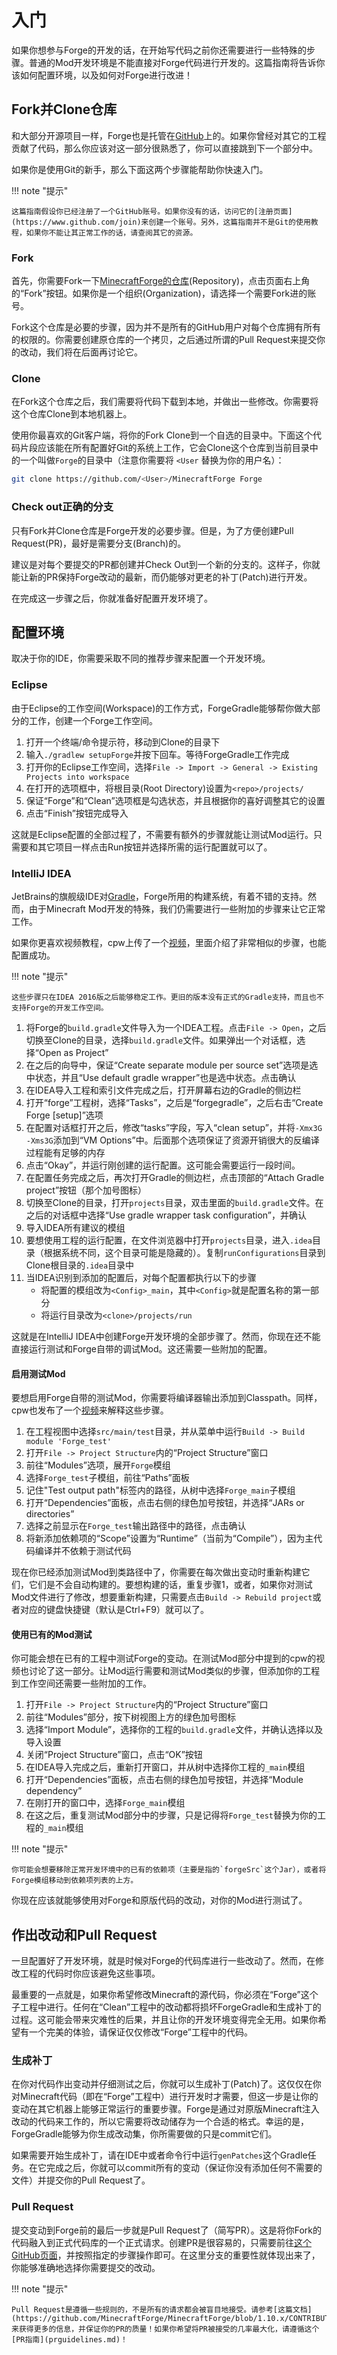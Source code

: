 入门
====

如果你想参与Forge的开发的话，在开始写代码之前你还需要进行一些特殊的步骤。普通的Mod开发环境是不能直接对Forge代码进行开发的。这篇指南将告诉你该如何配置环境，以及如何对Forge进行改进！

Fork并Clone仓库
---------------

和大部分开源项目一样，Forge也是托管在[GitHub](https://www.github.com)上的。如果你曾经对其它的工程贡献了代码，那么你应该对这一部分很熟悉了，你可以直接跳到下一个部分中。

如果你是使用Git的新手，那么下面这两个步骤能帮助你快速入门。

!!! note "提示"

	这篇指南假设你已经注册了一个GitHub账号。如果你没有的话，访问它的[注册页面](https://www.github.com/join)来创建一个账号。另外，这篇指南并不是Git的使用教程，如果你不能让其正常工作的话，请查阅其它的资源。

### Fork

首先，你需要Fork一下[MinecraftForge的仓库](https://www.github.com/MinecraftForge/MinecraftForge)(Repository)，点击页面右上角的“Fork”按钮。如果你是一个组织(Organization)，请选择一个需要Fork进的账号。

Fork这个仓库是必要的步骤，因为并不是所有的GitHub用户对每个仓库拥有所有的权限的。你需要创建原仓库的一个拷贝，之后通过所谓的Pull Request来提交你的改动，我们将在后面再讨论它。

### Clone

在Fork这个仓库之后，我们需要将代码下载到本地，并做出一些修改。你需要将这个仓库Clone到本地机器上。

使用你最喜欢的Git客户端，将你的Fork Clone到一个自选的目录中。下面这个代码片段应该能在所有配置好Git的系统上工作，它会Clone这个仓库到当前目录中的一个叫做`Forge`的目录中（注意你需要将 `<User` 替换为你的用户名）：

```bash
git clone https://github.com/<User>/MinecraftForge Forge
```

### Check out正确的分支

只有Fork并Clone仓库是Forge开发的必要步骤。但是，为了方便创建Pull Request(PR)，最好是需要分支(Branch)的。

建议是对每个要提交的PR都创建并Check Out到一个新的分支的。这样子，你就能让新的PR保持Forge改动的最新，而仍能够对更老的补丁(Patch)进行开发。

在完成这一步骤之后，你就准备好配置开发环境了。

配置环境
-------

取决于你的IDE，你需要采取不同的推荐步骤来配置一个开发环境。

### Eclipse

由于Eclipse的工作空间(Workspace)的工作方式，ForgeGradle能够帮你做大部分的工作，创建一个Forge工作空间。

1. 打开一个终端/命令提示符，移动到Clone的目录下
2. 输入`./gradlew setupForge`并按下回车。等待ForgeGradle工作完成
3. 打开你的Eclipse工作空间，选择`File -> Import -> General -> Existing Projects into workspace`
4. 在打开的选项框中，将根目录(Root Directory)设置为`<repo>/projects/`
5. 保证“Forge”和“Clean”选项框是勾选状态，并且根据你的喜好调整其它的设置
6. 点击“Finish”按钮完成导入

这就是Eclipse配置的全部过程了，不需要有额外的步骤就能让测试Mod运行。只需要和其它项目一样点击Run按钮并选择所需的运行配置就可以了。

### IntelliJ IDEA


JetBrains的旗舰级IDE对[Gradle](https://www.gradle.org)，Forge所用的构建系统，有着不错的支持。然而，由于Minecraft Mod开发的特殊，我们仍需要进行一些附加的步骤来让它正常工作。

如果你更喜欢视频教程，cpw上传了一个[视频](https://www.youtube.com/watch?v=yanCpy8p2ZE)，里面介绍了非常相似的步骤，也能配置成功。

!!! note "提示"

	这些步骤只在IDEA 2016版之后能够稳定工作。更旧的版本没有正式的Gradle支持，而且也不支持Forge的开发工作空间。

1. 将Forge的`build.gradle`文件导入为一个IDEA工程。点击`File -> Open`，之后切换至Clone的目录，选择`build.gradle`文件。如果弹出一个对话框，选择“Open as Project”
2. 在之后的向导中，保证“Create separate module per source set”选项是选中状态，并且“Use default gradle wrapper”也是选中状态。点击确认
3. 在IDEA导入工程和索引文件完成之后，打开屏幕右边的Gradle的侧边栏
4. 打开“forge”工程树，选择“Tasks”，之后是“forgegradle”，之后右击“Create Forge [setup]”选项
5. 在配置对话框打开之后，修改“tasks”字段，写入“clean setup”，并将`-Xmx3G -Xms3G`添加到“VM Options”中。后面那个选项保证了资源开销很大的反编译过程能有足够的内存
6. 点击“Okay”，并运行刚创建的运行配置。这可能会需要运行一段时间。
7. 在配置任务完成之后，再次打开Gradle的侧边栏，点击顶部的“Attach Gradle project”按钮（那个加号图标）
8. 切换至Clone的目录，打开`projects`目录，双击里面的`build.gradle`文件。在之后的对话框中选择“Use gradle wrapper task configuration”，并确认
9. 导入IDEA所有建议的模组
10. 要想使用工程的运行配置，在文件浏览器中打开`projects`目录，进入`.idea`目录（根据系统不同，这个目录可能是隐藏的）。复制`runConfigurations`目录到Clone根目录的`.idea`目录中
11. 当IDEA识别到添加的配置后，对每个配置都执行以下的步骤
	- 将配置的模组改为`<Config>_main`，其中`<Config>`就是配置名称的第一部分
	- 将运行目录改为`<clone>/projects/run`

这就是在IntelliJ IDEA中创建Forge开发环境的全部步骤了。然而，你现在还不能直接运行测试和Forge自带的调试Mod。这还需要一些附加的配置。

#### 启用测试Mod

要想启用Forge自带的测试Mod，你需要将编译器输出添加到Classpath。同样，cpw也发布了一个[视频](https://www.youtube.com/watch?v=pLWQk6ed56Q)来解释这些步骤。

1. 在工程视图中选择`src/main/test`目录，并从菜单中运行`Build -> Build module 'Forge_test'`
2. 打开`File -> Project Structure`内的“Project Structure”窗口
3. 前往“Modules”选项，展开`Forge`模组
4. 选择`Forge_test`子模组，前往“Paths”面板
5. 记住"Test output path"标签内的路径，从树中选择`Forge_main`子模组
6. 打开“Dependencies”面板，点击右侧的绿色加号按钮，并选择“JARs or directories”
7. 选择之前显示在`Forge_test`输出路径中的路径，点击确认
8. 将新添加依赖项的“Scope”设置为“Runtime”（当前为“Compile”），因为主代码编译并不依赖于测试代码

现在你已经添加测试Mod到类路径中了，你需要在每次做出变动时重新构建它们，它们是不会自动构建的。要想构建的话，重复步骤1，或者，如果你对测试Mod文件进行了修改，想要重新构建，只需要点击`Build -> Rebuild project`或者对应的键盘快捷键（默认是Ctrl+F9）就可以了。

#### 使用已有的Mod测试

你可能会想在已有的工程中测试Forge的变动。在测试Mod部分中提到的cpw的视频也讨论了这一部分。让Mod运行需要和测试Mod类似的步骤，但添加你的工程到工作空间还需要一些附加的工作。

1. 打开`File -> Project Structure`内的“Project Structure”窗口
2. 前往“Modules”部分，按下树视图上方的绿色加号图标
3. 选择“Import Module”，选择你的工程的`build.gradle`文件，并确认选择以及导入设置
4. 关闭“Project Structure”窗口，点击“OK”按钮
5. 在IDEA导入完成之后，重新打开窗口，并从树中选择你工程的`_main`模组
6. 打开“Dependencies”面板，点击右侧的绿色加号按钮，并选择“Module dependency”
7. 在刚打开的窗口中，选择`Forge_main`模组
8. 在这之后，重复测试Mod部分中的步骤，只是记得将`Forge_test`替换为你的工程的`_main`模组

!!! note "提示"

	你可能会想要移除正常开发环境中的已有的依赖项（主要是指的`forgeSrc`这个Jar），或者将Forge模组移动到依赖项列表的上方。

你现在应该就能够使用对Forge和原版代码的改动，对你的Mod进行测试了。

作出改动和Pull Request
---------------------

一旦配置好了开发环境，就是时候对Forge的代码库进行一些改动了。然而，在修改工程的代码时你应该避免这些事项。

最重要的一点就是，如果你希望修改Minecraft的源代码，你必须在“Forge”这个子工程中进行。任何在“Clean”工程中的改动都将损坏ForgeGradle和生成补丁的过程。这可能会带来灾难性的后果，并且让你的开发环境变得完全无用。如果你希望有一个完美的体验，请保证仅仅修改“Forge”工程中的代码。

### 生成补丁

在你对代码作出变动并仔细测试之后，你就可以生成补丁(Patch)了。这仅仅在你对Minecraft代码（即在“Forge”工程中）进行开发时才需要，但这一步是让你的变动在其它机器上能够正常运行的重要步骤。Forge是通过对原版Minecraft注入改动的代码来工作的，所以它需要将改动储存为一个合适的格式。幸运的是，ForgeGradle能够为你生成改动集，你所需要做的只是commit它们。

如果需要开始生成补丁，请在IDE中或者命令行中运行`genPatches`这个Gradle任务。在它完成之后，你就可以commit所有的变动（保证你没有添加任何不需要的文件）并提交你的Pull Request了。

### Pull Request

提交变动到Forge前的最后一步就是Pull Request了（简写PR）。这是将你Fork的代码融入到正式代码库的一个正式请求。创建PR是很容易的，只需要前往[这个GitHub页面](https://github.com/MinecraftForge/MinecraftForge/compare)，并按照指定的步骤操作即可。在这里分支的重要性就体现出来了，你能够准确地选择你需要提交的改动。

!!! note "提示"

	Pull Request是遵循一些规则的，不是所有的请求都会被盲目地接受。请参考[这篇文档](https://github.com/MinecraftForge/MinecraftForge/blob/1.10.x/CONTRIBUTING.md)来获得更多的信息，并保证你的PR的质量！如果你希望将PR被接受的几率最大化，请遵循这个[PR指南](prguidelines.md)！